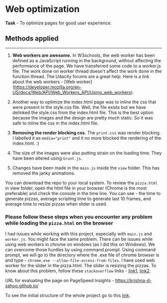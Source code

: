 # Web optimization

**Task** - To optimize pages for good user experience.

## Methods applied
---
1. **Web workers are awesome.** In W3schools, the web worker has been defined as a JavaScript running in the background, without affecting the performance of the page. We have transferred some code to a worker.js file. The work done on worker thread doesn't affect the work done in the function thread. The Udacity forums are a great help.  Here is a link about the web workers - [Web worker] (https://developer.mozilla.org/en-US/docs/Web/API/Web_Workers_API/Using_web_workers).

2. Another way to optimize the index.html page was to inline the css that were present in the style.css file. Well, the file exists but we have delinked the style.css from the index.html file. This is the best option because the images and the design are pretty much static. So it was safe to inline the css in the index.html file.

3. **Removing the render blocking css.** The `print.css` was render blocking. I labelled it as `media="print"` and it no more blocked the rendering of the index.html. :)

4. The size of the images were also putting strain on the loading time. They have been altered using `Grunt.js`.

5. Changes have been made in the `main.js` inside the `view` folder. This has removed the janky animations.

You can download the repo to your local system. To review the `pizza.html` in view folder, open the html file in your browser (Chrome is the most preferable) and check the console in the time line. You can see - the time to generate pizzas, average scripting time to generate last 10 frames, and average time to resize pizzas when slider is used.

### Please follow these steps when you encounter any problem while loading the `pizza.html` on the browser

I had issues while working with this project, especially with `main.js` and `worker.js`. You might face the same problem. There can be issues while using web workers in chrome on windows (as I did this on Windows). We can overcome those hurdles by using command prompt. Using command prompt, we will go to the directory where the .exe file of chrome browser is and type - `chrome.exe --allow-file-access-from-files`. I have used web worker for the slider in the pizza.html. The slider is resizing the pizzas. To know about this problem, follow these `stackoverflow` links - [link1](http://stackoverflow.com/questions/22315628/javascript-uncaught-securityerror-when-running-js-xsl-demo-locally), [link2](http://stackoverflow.com/questions/21751775/web-worker-settings-for-chrome).

URL for evaluating the page on PageSpeed Insights - https://krishna-d-sahoo.github.io/

To see the initial structure of the whole project go to this [link](https://github.com/udacity/frontend-nanodegree-mobile-portfolio). 

